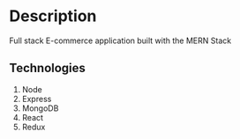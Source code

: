 # Description
Full stack E-commerce application built with the MERN Stack

## Technologies
1. Node
2. Express
3. MongoDB
4. React
5. Redux 